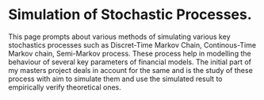 <h1>
Simulation of Stochastic Processes.
</h1>
<body>
This page prompts about various methods of simulating various key stochastics processes such as Discret-Time Markov Chain, 
Continous-Time Markov chain, Semi-Markov process. These process help in modelling the behaviour of several key parameters of
financial models. The initial part of my masters project deals in account for the same and is the study of these process with
aim to simulate them and use the simulated result to empirically verify theoretical ones.
</body>
